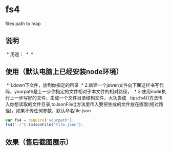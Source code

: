 # fs4
files path to map
## 说明
  * 用途：
  *
  *
  
## 使用（默认电脑上已经安装node环境）
  * 1.down下文件，放到你指定的目录
  * 2.新建一个jswen文件向下面这样书写代码，yourpath是上一步你指定的文件相对于本文件的相对路径，
  * 3.使用node执行上一步写好的文件，生成一个文件目录结构文件，大功告成
   tips:fs4()方法传入你想读取的文件目录,toJsonFile()方法里传入要把生成的文件放在哪里(相对路径)，如果不传任何参数，默认命名file.json
```javascript
var fs4 = require('yourpath');
fs4("./").toJsonFile("file.json");
```

## 效果（售后截图展示）
